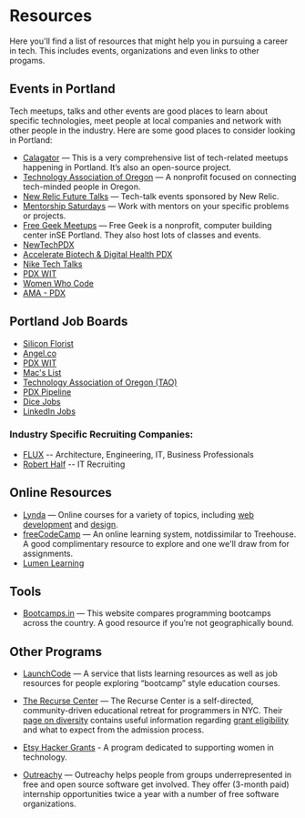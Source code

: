 # Resources

Here you'll find a list of resources that might help you in pursuing a career in tech. This includes events, organizations and even links to other progams.

## Events in Portland

Tech meetups, talks and other events are good places to learn about specific technologies, meet people at local companies and network with other people in the industry. Here are some good places to consider looking in Portland:

- [Calagator](http://calagator.org/venues/202389965) — This is a very comprehensive list of tech-related meetups happening in Portland. It’s also an open-source project.
- [Technology Association of Oregon](http://www.techoregon.org/events) — A nonprofit focused on connecting tech-minded people in Oregon.
- [New Relic Future Talks](https://www.meetup.com/New-Relic-FutureTalks-PDX/) — Tech-talk events sponsored by New Relic.
- [Mentorship Saturdays](https://www.meetup.com/Mentorship-Saturdays/) — Work with mentors on your specific problems or projects.
- [Free Geek Meetups](http://calagator.org/venues/202389965) — Free Geek is a nonprofit, computer building center inSE Portland. They also host lots of classes and events.
- [NewTechPDX](http://newtechpdx.com/)
- [Accelerate Biotech & Digital Health PDX](https://www.meetup.com/Accelerate-Bio-Tech-PDX/)
- [Nike Tech Talks](https://niketechtalksjan2018.splashthat.com/)
- [PDX WIT](http://www.pdxwit.org/upcoming-events/)
- [Women Who Code](https://www.womenwhocode.com/)
- [AMA - PDX](http://www.ama-pdx.org/)

## Portland Job Boards

- [Silicon Florist](https://siliconflorist.com/category/jobs/)
- [Angel.co](https://angel.co/jobs)
- [PDX WIT](http://www.pdxwit.org/jobs/)
- [Mac's List](https://jobs.macslist.org/search)
- [Technology Association of Oregon (TAO)](http://www.techoregon.org/oregon-tech-jobs)
- [PDX Pipeline](https://www.pdxpipeline.com/jobs/)
- [Dice Jobs](https://www.dice.com/jobs?q=&l=Portland%2C+OR&searchid=8626551160083&stst=)
- [LinkedIn Jobs](https://www.linkedin.com/jobs/search/?location=Portland%2C%20Oregon%20Area&locationId=us%3A79)
 
 ###  Industry Specific Recruiting Companies:
- [FLUX](http://www.workwithflux.com/) -- Architecture, Engineering, IT, Business Professionals
- [Robert Half](http://www.roberthalf.com/) -- IT Recruiting

## Online Resources

- [Lynda](http://lynda.com/) — Online courses for a variety of topics, including  [web development](https://www.lynda.com/Web-Development-training-tutorials/1471-0.html) and [design](https://www.lynda.com/Web-Design-training-tutorials/1376-0.html).
- [freeCodeCamp](http://freecodecamp.org/) — An online learning system, notdissimilar to Treehouse. A good complimentary resource to explore and one we'll draw from for assignments.
- [Lumen Learning](https://lumenlearning.com/)

## Tools

- [Bootcamps.in](http://www.bootcamps.in/) — This website compares programming bootcamps across the country. A good resource if you’re not geographically bound.

## Other Programs

- [LaunchCode](https://www.launchcode.org/) — A service that lists learning resources as well as job resources for people exploring “bootcamp” style education courses.

- [The Recurse Center](https://www.recurse.com/) — The Recurse Center is a self-directed, community-driven educational retreat for programmers in NYC. Their [page on diversity](https://www.recurse.com/diversity) contains useful information regarding [grant eligibility](https://www.recurse.com/diversity#grant-eligibility) and what to expect from the admission process.

- [Etsy Hacker Grants](https://www.etsy.com/hacker-grants) - A program dedicated to supporting women in technology.

- [Outreachy](https://www.gnome.org/outreachy/) — Outreachy helps people from groups underrepresented in free and open source software get involved. They offer (3-month paid) internship opportunities twice a year with a number of free software organizations.